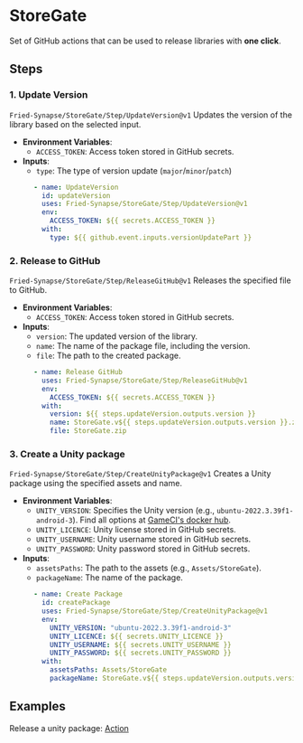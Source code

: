 # StoreGate

Set of GitHub actions that can be used to release libraries with **one click**.

## Steps

### 1. Update Version
`Fried-Synapse/StoreGate/Step/UpdateVersion@v1`
Updates the version of the library based on the selected input.

- **Environment Variables**:
  - `ACCESS_TOKEN`: Access token stored in GitHub secrets.
- **Inputs**:
  - `type`: The type of version update (`major`/`minor`/`patch`)

```yaml
      - name: UpdateVersion
        id: updateVersion
        uses: Fried-Synapse/StoreGate/Step/UpdateVersion@v1
        env:
          ACCESS_TOKEN: ${{ secrets.ACCESS_TOKEN }}
        with:
          type: ${{ github.event.inputs.versionUpdatePart }}
```

### 2. Release to GitHub
`Fried-Synapse/StoreGate/Step/ReleaseGitHub@v1`
Releases the specified file to GitHub.

- **Environment Variables**:
  - `ACCESS_TOKEN`: Access token stored in GitHub secrets.
- **Inputs**:
  - `version`: The updated version of the library.
  - `name`: The name of the package file, including the version.
  - `file`: The path to the created package.

```yaml
      - name: Release GitHub
        uses: Fried-Synapse/StoreGate/Step/ReleaseGitHub@v1
        env:
          ACCESS_TOKEN: ${{ secrets.ACCESS_TOKEN }}
        with:
          version: ${{ steps.updateVersion.outputs.version }}
          name: StoreGate.v${{ steps.updateVersion.outputs.version }}.zip
          file: StoreGate.zip
```

### 3. Create a Unity package
`Fried-Synapse/StoreGate/Step/CreateUnityPackage@v1`
Creates a Unity package using the specified assets and name.

- **Environment Variables**:
  - `UNITY_VERSION`: Specifies the Unity version (e.g., `ubuntu-2022.3.39f1-android-3`). Find all options at [GameCI's docker hub](https://hub.docker.com/r/unityci/editor/tags).
  - `UNITY_LICENCE`: Unity license stored in GitHub secrets.
  - `UNITY_USERNAME`: Unity username stored in GitHub secrets.
  - `UNITY_PASSWORD`: Unity password stored in GitHub secrets.
- **Inputs**:
  - `assetsPaths`: The path to the assets (e.g., `Assets/StoreGate`).
  - `packageName`: The name of the package.

```yaml
      - name: Create Package
        id: createPackage
        uses: Fried-Synapse/StoreGate/Step/CreateUnityPackage@v1
        env:
          UNITY_VERSION: "ubuntu-2022.3.39f1-android-3"
          UNITY_LICENCE: ${{ secrets.UNITY_LICENCE }}
          UNITY_USERNAME: ${{ secrets.UNITY_USERNAME }}
          UNITY_PASSWORD: ${{ secrets.UNITY_PASSWORD }}
        with:
          assetsPaths: Assets/StoreGate
          packageName: StoreGate.v${{ steps.updateVersion.outputs.version }}
```

## Examples

Release a unity package: [Action](https://github.com/Fried-Synapse/StoreGate/blob/v1/.github/workflows/Release.yaml)
